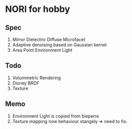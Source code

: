 NORI for hobby
======================================


## Spec

1. Mirror Dielectric Diffuse Microfacet
2. Adaptive denoising based on Gaussian kernel
3. Area Point Environment Light


## Todo

1. Volummetric Rendering
2. Disney BRDF
3. Texture


## Memo
1. Environment Light is copied from bieperre
2. Texture mapping now behaviour stangely => need to fix.

